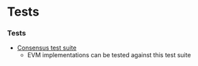 # Tests



### Tests

* [Consensus test suite](https://github.com/ethereum/tests)
  * EVM implementations can be tested against this test suite

